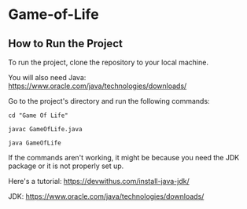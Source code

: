 # Game-of-Life

## How to Run the Project

To run the project, clone the repository to your local machine. 

You will also need Java: https://www.oracle.com/java/technologies/downloads/

Go to the project's directory and run the following commands:

`cd "Game Of Life"`

`javac GameOfLife.java`

`java GameOfLife`

If the commands aren't working, it might be because you need the JDK package or it is not properly set up. 

Here's a tutorial: https://devwithus.com/install-java-jdk/

JDK: https://www.oracle.com/java/technologies/downloads/

